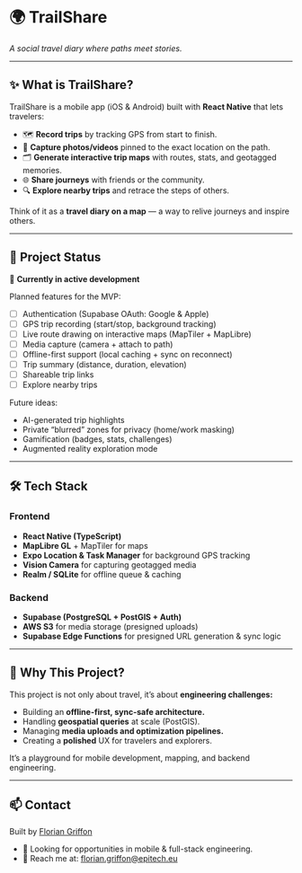 # 🌍 TrailShare  
*A social travel diary where paths meet stories.*  

---

## ✨ What is TrailShare?  
TrailShare is a mobile app (iOS & Android) built with **React Native** that lets travelers:  

- 🗺️ **Record trips** by tracking GPS from start to finish.  
- 📸 **Capture photos/videos** pinned to the exact location on the path.  
- 🗂️ **Generate interactive trip maps** with routes, stats, and geotagged memories.  
- 🌐 **Share journeys** with friends or the community.  
- 🔍 **Explore nearby trips** and retrace the steps of others.  

Think of it as a **travel diary on a map** — a way to relive journeys and inspire others.  

---

## 🚧 Project Status  
🚀 **Currently in active development**  

Planned features for the MVP:  
- [ ] Authentication (Supabase OAuth: Google & Apple)  
- [ ] GPS trip recording (start/stop, background tracking)  
- [ ] Live route drawing on interactive maps (MapTiler + MapLibre)  
- [ ] Media capture (camera + attach to path)  
- [ ] Offline-first support (local caching + sync on reconnect)  
- [ ] Trip summary (distance, duration, elevation)  
- [ ] Shareable trip links  
- [ ] Explore nearby trips  

Future ideas:  
- AI-generated trip highlights  
- Private “blurred” zones for privacy (home/work masking)  
- Gamification (badges, stats, challenges)  
- Augmented reality exploration mode  

---

## 🛠️ Tech Stack  

### Frontend  
- **React Native (TypeScript)**  
- **MapLibre GL** + MapTiler for maps  
- **Expo Location & Task Manager** for background GPS tracking  
- **Vision Camera** for capturing geotagged media  
- **Realm / SQLite** for offline queue & caching  

### Backend  
- **Supabase (PostgreSQL + PostGIS + Auth)**  
- **AWS S3** for media storage (presigned uploads)  
- **Supabase Edge Functions** for presigned URL generation & sync logic  

---

## 🌟 Why This Project?

This project is not only about travel, it’s about **engineering challenges:**
- Building an **offline-first, sync-safe architecture.**
- Handling **geospatial queries** at scale (PostGIS).
- Managing **media uploads and optimization pipelines.**
- Creating a **polished** UX for travelers and explorers.

It’s a playground for mobile development, mapping, and backend engineering.

---

## 📫 Contact

Built by [Florian Griffon](https://www.linkedin.com/in/floriangriffon/)
- 💼 Looking for opportunities in mobile & full-stack engineering.
- 📧 Reach me at: florian.griffon@epitech.eu